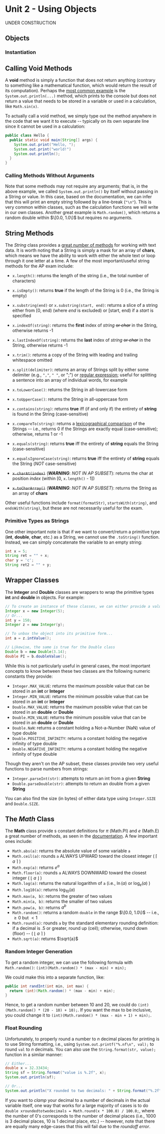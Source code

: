 # Unit 2 - Using Objects
UNDER CONSTRUCTION

## Objects


### Instantiation


## Calling Void Methods
A **void** method is simply a function that does not return anything (contrary to something like a 
mathematical function, which would return the result of its computation).
Perhaps the [most common example](https://docs.oracle.com/javase/7/docs/api/java/io/PrintStream.html#println()) 
is the `System.out.println(...)` method, which prints to the console but does not return a value that 
needs to be stored in a variable or used in a calculation, like `Math.sin(x)`.

To actually call a void method, we simply type out the method anywhere in the code that we want it to 
execute -- typically on its own separate line since it cannot be used in a calculation:
```java
public class Hello {
  public static void main(String[] args) {
    System.out.print("Hello, ");
    System.out.print("world!")
    System.out.println();
  }
}
```

### Calling Methods Without Arguments
Note that some methods may not require any arguments; that is, in the above example, we called
`System.out.println()` by itself without passing in a String or value. In this case, based on 
the documentation, we can infer that this will print an empty string followed by a line-break (`"\n"`).
This is very common within classes, such as the calculation functions we will write in our own classes.
Another great example is `Math.random()`, which returns a random double within $\[0.0, 1.0\)$ but requires no arguments.

## String Methods
The *String* class provides a [great number of methods](https://docs.oracle.com/javase/7/docs/api/java/lang/String.html) for working with text data. It is worth noting that a String is simply a mask for an array of **chars**, which means we have the ability to work with either the whole text or loop through it one letter at a time. A few of the most important/useful string methods for the AP exam include:
* `x.length()`: returns the length of the string (i.e., the total number of characters)
* `x.isEmpty()`: returns **true** if the length of the String is 0 (i.e., the String is empty)
* `x.substring(end)` or `x.substring(start, end)`: returns a slice of a string either 
  from \[0, end\) (where *end* is excluded) or \[start, end\) if a *start* is specified
* `x.indexOf(string)`: returns the **first** index of *string* ~~or *char*~~ in the String, otherwise returns -1
* `x.lastIndexOf(string)`: returns the **last** index of *string* ~~or *char*~~ in the String, otherwise returns -1
* `x.trim()`: returns a copy of the String with leading and trailing whitespace omitted
* `x.split(delimiter)`: returns an array of Strings split by either some delimiter (e.g., `","`, `" "`, or ";") or [regular expression](https://cheatography.com/davechild/cheat-sheets/regular-expressions/); useful for splitting a sentence into an array of individual words, for example

* `x.toLowerCase()`: returns the String in all-lowercase form
* `x.toUpperCase()`: returns the String in all-uppercase form
* `x.contains(string)`: returns **true** iff (if and only if) the entirety of **string** is found in the String (case-sensitive)
* `x.compareTo(string)`: returns a [lexicographical comparison](https://www.w3schools.com/java/ref_string_compareto.asp) of the Strings -- i.e., returns 0 if the Strings are exactly equal (case-sensitive); otherwise, returns 1 or -1
* `x.equals(string)`: returns **true** iff the entirety of **string** equals the String (case-sensitive) 
* `x.equalsIgnoreCase(string)`: returns **true** iff the entirety of **string** equals the String (_NOT_ case-sensitive)
* ~~`x.charAt(index)`~~ (**_WARNING_**: *NOT IN AP SUBSET*): returns the char at position *index* (within \[0, `x.length()` - 1\])
* ~~`x.toCharArray()`~~ (**_WARNING_**: *NOT IN AP SUBSET*): returns the String as an array of **chars**

Other useful functions include `format(formatStr)`, `startsWith(string)`, and `endsWith(string)`, but these are not necessarily useful for the exam.

### Primitive Types as Strings

One other important note is that if we want to convert/return a primitive type (**int**, **double**, **char**, etc.) as a String, we cannot use the `.toString()` function. Instead, we can simply concatenate the variable to an empty string:
```java
int x = 5;
String ret = "" + x;
char y = 'c';
String ret2 = "" + y;
```

## Wrapper Classes
The **Integer** and **Double** classes are wrappers to wrap the primitive types **int** and **double** in objects. For example:
```java
// To create an instance of these classes, we can either provide a value or variable
Integer x = new Integer(5);
// Or...
int y = 150;
Integer z = new Integer(y);

// To unbox the object into its primitive form...
int a = z.intValue();

// Likewise, the same is true for the Double class
Double b = new Double(3.14);
double PI = b.doubleValue();
```

While this is not particularly useful in general cases, the most important concepts to know between these two classes are the following numeric constants they provide:
* `Integer.MAX_VALUE`: returns the maximum possible value that can be stored in an **int** or **Integer**
* `Integer.MIN_VALUE`: returns the minimum possible value that can be stored in an **int** or **Integer**
* `Double.MAX_VALUE`: returns the maximum possible value that can be stored in an **double** or **Double**
* `Double.MIN_VALUE`: returns the minimum possible value that can be stored in an **double** or **Double**
* `Double.NaN`: returns a constant holding a Not-a-Number (NaN) value of type double
* `Double.POSITIVE_INFINITY`: returns a constant holding the negative infinity of type double
* `Double.NEGATIVE_INFINITY`: returns a constant holding the negative infinity of type double

Though they aren't on the AP subset, these classes provide two very useful functions to parse numbers from strings:
* `Integer.parseInt(str)`: attempts to return an int from a given **String**
* `Double.parseDouble(str)`: attempts to return an double from a given **String**

You can also find the size (in bytes) of either data type using `Integer.SIZE` and `Double.SIZE`.

## The *Math* Class
The **Math** class provide
s constant definitions for $\pi$ (Math.PI) and $e$ (Math.E) a great number of methods,
as seen in the [documentation](https://docs.oracle.com/javase/8/docs/api/java/lang/Math.html). A few important ones include:
* `Math.abs(a)`: returns the absolute value of some variable `a`
* `Math.ceil(a)`: rounds `a` ALWAYS UPWARD toward the closest integer ( ⌈ $a$ ⌉ )
* `Math.exp(a)`: returns $e^a$
* `Math.floor(a)`: rounds `a` ALWAYS DOWNWARD toward the closest integer ( ⌊ $a$ ⌋ )
* `Math.log(a)`: returns the natural logarithm of `a` (i.e., $\ln(a)$ or $\log_{e}(a)$ )
* `Math.log10(a)`: returns $\log_{10}(a)$
* `Math.max(a, b)`: returns the greater of two values
* `Math.min(a, b)`: returns the smaller of two values
* `Math.pow(a, b)`: returns $a^b$
* `Math.random()`: returns a random `double` in the range $\[0.0, 1.0\)$ -- i.e., $\ge 0$ but $< 1$
* `Math.round(a)`: rounds `a` by the standard elementary rounding definition: if a decimal is .5 or greater, round up (ceil);
  otherwise, round down (floor) -- ( ⌊ $a$ ⌉ )
* `Math.sqrt(a)`: returns $\sqrt{a}$

### Random Integer Generation
To get a random integer, we can use the following formula with `Math.random()`: `(int)(Math.random() * (max - min) + min);`

We could make this into a separate function, like:
```java
public int randInt(int min, int max) {
  return (int)(Math.random() * (max - min) + min);
}
```
Hence, to get a random number between 10 and 20, we could do `(int)(Math.random() * (20 - 10) + 10);`. If you want the max to be inclusive, you could change it to `(int)(Math.random() * (max - min + 1) + min);`.

### Float Rounding
Unfortunately, to properly round a number to $n$ decimal places for printing is to use String formatting, i.e.,
using `System.out.printf("%.nf\n", val);` to round `val` to $n$ decimals. You can also use the
`String.format(str, value);` function in a similar manner:
```java
// Either...
double x = 32.33434;
String sf = String.format("value is %.2f", x);
System.out.println(sf);

// Or...
System.out.println("X rounded to two decimals: " + String.format("%.2f", x) + " is a simple example.");
```

If you want to *clamp* your decimal to a number of decimals in the actual variable itself, one way that works for
a large majority of cases is to do `double xroundedtotwodecimals = Math.round(x * 100.0) / 100.0;`, where the number of 0's
corresponds to the number of decimal places (i.e., 1000 is 3 decimal places, 10 is 1 decimal place, etc.) -- however, note that
there are equally many edge-cases that this will fail due to the *roundoff error*.
